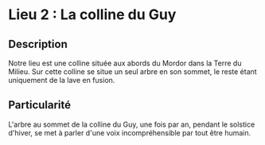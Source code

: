 # Lieu 2 : La colline du Guy
## Description

Notre lieu est une colline située aux abords du Mordor dans la Terre du Milieu. Sur cette colline se situe un seul arbre en son sommet, le reste étant uniquement de la lave en fusion. 

## Particularité

L'arbre au sommet de la colline du Guy, une fois par an, pendant le solstice d'hiver, se met à parler d'une voix incompréhensible par tout être humain.

